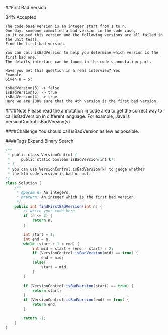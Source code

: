 ##First Bad Version

34% Accepted

	The code base version is an integer start from 1 to n.
    One day, someone committed a bad version in the code case,
    so it caused this version and the following versions are all failed in the unit tests.
    Find the first bad version.

	You can call isBadVersion to help you determine which version is the first bad one.
    The details interface can be found in the code's annotation part.

	Have you met this question in a real interview? Yes
	Example
	Given n = 5:

	isBadVersion(3) -> false
	isBadVersion(5) -> true
	isBadVersion(4) -> true
	Here we are 100% sure that the 4th version is the first bad version.

####Note
Please read the annotation in code area to get the correct way to call isBadVersion in different language. For example, Java is VersionControl.isBadVersion(v)

####Challenge
You should call isBadVersion as few as possible.

####Tags Expand
Binary Search



```java
/**
 * public class VersionControl {
 *     public static boolean isBadVersion(int k);
 * }
 * you can use VersionControl.isBadVersion(k) to judge whether
 * the kth code version is bad or not.
*/
class Solution {
    /**
     * @param n: An integers.
     * @return: An integer which is the first bad version.
     */
    public int findFirstBadVersion(int n) {
        // write your code here
        if (n <= 2) {
            return n;
        }

        int start = 1;
        int end = n;
        while (start + 1 < end) {
            int mid = start + (end - start) / 2;
            if (VersionControl.isBadVersion(mid) == true) {
                end = mid;
            }else{
                start = mid;
            }
        }

        if (VersionControl.isBadVersion(start) == true) {
            return start;
        }
        if (VersionControl.isBadVersion(end) == true) {
            return end;
        }

        return -1;
    }
}


```
